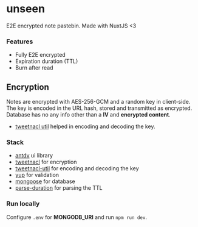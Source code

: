 # unseen

E2E encrypted note pastebin. Made with NuxtJS <3

### Features

- Fully E2E encrypted
- Expiration duration (TTL)
- Burn after read

## Encryption

Notes are encrypted with AES-256-GCM and a random key in client-side. The key is encoded in the URL hash, stored and transmitted as encrypted.
Database has no any info other than a **IV** and **encrypted content**.

- [tweetnacl util](https://www.npmjs.com/package/tweetnacl-util) helped in encoding and decoding the key.

### Stack

- [antdv](https://antdv.com/components/overview) ui library
- [tweetnacl](https://www.npmjs.com/package/tweetnacl) for encryption
- [tweetnacl-util](https://www.npmjs.com/package/tweetnacl-util) for encoding and decoding the key
- [yup](https://www.npmjs.com/package/yup) for validation
- [mongoose](https://www.npmjs.com/package/mongoose) for database
- [parse-duration](https://www.npmjs.com/package/parse-duration) for parsing the TTL

### Run locally

Configure `.env` for **MONGODB_URI** and run `npm run dev`.

```bash

```
